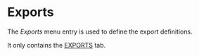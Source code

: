 # Exports

The *Exports* menu entry is used to define the export definitions.

It only contains the [EXPORTS](./01a_Exports.md) tab.